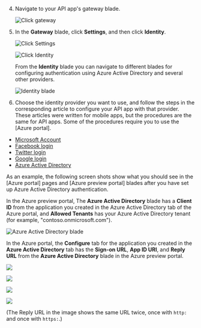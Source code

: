 4. Navigate to your API app's gateway blade.

	![Click gateway](./media/app-service-api-gateway-config-auth/gateway.png)

7. In the **Gateway** blade, click **Settings**, and then click **Identity**.

	![Click Settings](./media/app-service-api-gateway-config-auth/clicksettingsingateway.png)

	![Click Identity](./media/app-service-api-gateway-config-auth/clickidentity.png)

	From the **Identity** blade you can navigate to different blades for configuring authentication using Azure Active Directory and several other providers.

	![Identity blade](./media/app-service-api-gateway-config-auth/identityblade.png)
  
3. Choose the identity provider you want to use, and follow the steps in the corresponding article to configure your API app with that provider. These articles were written for mobile apps, but the procedures are the same for API apps. Some of the procedures require you to use the [Azure portal]. 

 - [Microsoft Account](../articles/app-service-mobile/app-service-mobile-how-to-configure-microsoft-authentication-preview.md)
 - [Facebook login](../articles/app-service-mobile/app-service-mobile-how-to-configure-facebook-authentication-preview.md)
 - [Twitter login](../articles/app-service-mobile/app-service-mobile-how-to-configure-twitter-authentication-preview.md)
 - [Google login](../articles/app-service-mobile/app-service-mobile-how-to-configure-google-authentication-preview.md)
 - [Azure Active Directory](../articles/app-service-mobile/app-service-mobile-how-to-configure-active-directory-authentication-preview.md)

As an example, the following screen shots show what you should see in the [Azure portal] pages and [Azure preview portal] blades after you have set up Azure Active Directory authentication.

In the Azure preview portal, The **Azure Active Directory** blade has a **Client ID** from the application you created in the Azure Active Directory tab of the Azure portal, and **Allowed Tenants** has your Azure Active Directory tenant (for example, "contoso.onmicrosoft.com").

![Azure Active Directory blade](./media/app-service-api-gateway-config-auth/tdinaadblade.png)

In the Azure portal, the **Configure** tab for the application you created in the **Azure Active Directory** tab has the **Sign-on URL**, **App ID URI**, and **Reply URL** from the **Azure Active Directory** blade in the Azure preview portal.

![](./media/app-service-api-gateway-config-auth/oldportal1.png)

![](./media/app-service-api-gateway-config-auth/oldportal2.png)

![](./media/app-service-api-gateway-config-auth/oldportal3.png)

![](./media/app-service-api-gateway-config-auth/oldportal4.png)

(The Reply URL in the image shows the same URL twice, once with `http:` and once with `https:`.)

